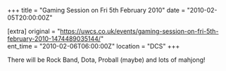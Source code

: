 +++
title = "Gaming Session on Fri 5th February 2010"
date = "2010-02-05T20:00:00Z"

[extra]
original = "https://uwcs.co.uk/events/gaming-session-on-fri-5th-february-2010-1474489035144/"    
ent_time = "2010-02-06T06:00:00Z"
location = "DCS"
+++

There will be Rock Band, Dota, Proball (maybe) and lots of mahjong\!

